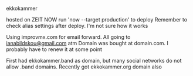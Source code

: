 ekkokammer

hosted on ZEIT NOW
run 'now --target production' to deploy
Remember to check alias settings after deploy. I'm not sure how it works

Using improvmx.com for email forward. All going to ianabildskou@gmail.com atm
Domain was bought at domain.com. I probably have to renew it at some point

First had ekkokammer.band as domain, but many social networks do not allow .band domains.
Recently got ekkokammer.org domain also
